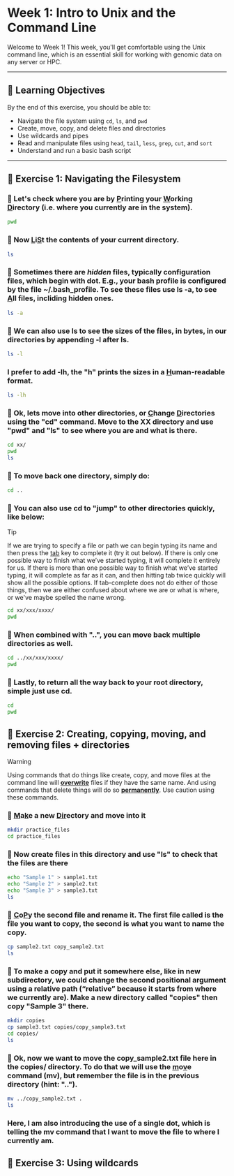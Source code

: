 # Week 1: Intro to Unix and the Command Line

Welcome to Week 1! 
This week, you'll get comfortable using the Unix command line, which is an essential skill for working with genomic data on any server or HPC.

---

## 🧠 Learning Objectives

By the end of this exercise, you should be able to:

- Navigate the file system using `cd`, `ls`, and `pwd`
- Create, move, copy, and delete files and directories
- Use wildcards and pipes
- Read and manipulate files using `head`, `tail`, `less`, `grep`, `cut`, and `sort`
- Understand and run a basic bash script

---

## 🧪 Exercise 1: Navigating the Filesystem

### 🔹 Let's check where you are by <ins>P</ins>rinting your <ins>W</ins>orking <ins>D</ins>irectory (i.e. where you currently are in the system).
```bash
pwd
```

### 🔹 Now <ins>L</ins>i<ins>S</ins>t the contents of your current directory.
```bash
ls
```

### 🔹 Sometimes there are *hidden* files, typically configuration files, which begin with dot. E.g., your bash profile is configured by the file ~/.bash_profile. To see these files use ls -a, to see <ins>A</ins>ll files, incliding hidden ones.
```bash
ls -a
```

### 🔹 We can also use ls to see the sizes of the files, in bytes, in our directories by appending -l after ls.
```bash
ls -l
```

### I prefer to add -lh, the "h" prints the sizes in a <ins>H</ins>uman-readable format.
```bash
ls -lh
```

### 🔹 Ok, lets move into other directories, or <ins>C</ins>hange <ins>D</ins>irectories using the "cd" command. Move to the XX directory and use "pwd" and "ls" to see where you are and what is there.
```bash
cd xx/
pwd
ls
```

### 🔹 To move back one directory, simply do:
```bash
cd ..
```

### 🔹 You can also use cd to "jump" to other directories quickly, like below:
> [!TIP]
> If we are trying to specify a file or path we can begin typing its name and then press the <ins>tab</ins> key to complete it (try it out below). If there is only one possible way to finish what we’ve started typing, it will complete it entirely for us. If there is more than one possible way to finish what we’ve started typing, it will complete as far as it can, and then hitting tab twice quickly will show all the possible options. If tab-complete does not do either of those things, then we are either confused about where we are or what is where, or we've maybe spelled the name wrong.

```bash
cd xx/xxx/xxxx/
pwd
```
### 🔹 When combined with "..", you can move back multiple directories as well.
```bash
cd ../xx/xxx/xxxx/
pwd
```
### 🔹 Lastly, to return all the way back to your root directory, simple just use cd.
```bash
cd 
pwd
```

## 🧪 Exercise 2: Creating, copying, moving, and removing files + directories
> [!WARNING]
> Using commands that do things like create, copy, and move files at the command line will <ins>**overwrite**</ins> files if they have the same name. And using commands that delete things will do so <ins>**permanently**</ins>. Use caution using these commands.

### 🔹 <ins>M</ins>a<ins>k</ins>e a new <ins>Dir</ins>ectory and move into it
```bash
mkdir practice_files
cd practice_files
```

### 🔹 Now create files in this directory and use "ls" to check that the files are there
```bash
echo "Sample 1" > sample1.txt
echo "Sample 2" > sample2.txt
echo "Sample 3" > sample3.txt
ls
```

### 🔹 <ins>C</ins>o<ins>P</ins>y the second file and rename it. The first file called is the file you want to copy, the second is what you want to name the copy.
```bash
cp sample2.txt copy_sample2.txt
ls
```

### 🔹 To make a copy and put it somewhere else, like in new subdirectory, we could change the second positional argument using a relative path (“relative” because it starts from where we currently are). Make a new directory called "copies" then copy "Sample 3" there.
```bash
mkdir copies
cp sample3.txt copies/copy_sample3.txt
cd copies/
ls
```
### 🔹 Ok, now we want to move the copy_sample2.txt file here in the copies/ directory. To do that we will use the <ins>m</ins>o<ins>v</ins>e command (mv), but remember the file is in the previous directory (hint: ".."). 
```bash
mv ../copy_sample2.txt .
ls
```
### Here, I am also introducing the use of a single dot, which is telling the mv command that I want to move the file to where I currently am. 

## 🧪 Exercise 3: Using wildcards


